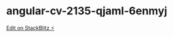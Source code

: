 # angular-cv-2135-qjaml-6enmyj

[Edit on StackBlitz ⚡️](https://stackblitz.com/edit/angular-cv-2135-qjaml-6enmyj)